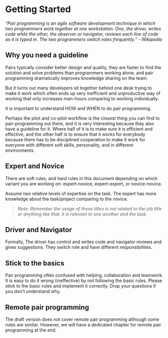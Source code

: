 # Getting Started

_“Pair programming is an agile software development technique in which two programmers work together at one workstation. One, the driver, writes code while the other, the observer or navigator, reviews each line of code as it is typed in. The two programmers switch roles frequently.” - Wikipedia_

## Why you need a guideline

Pairs typically consider better design and quality, they are faster to find the solution and solve problems than programmers working alone, and pair programming dramatically improves knowledge sharing on the team.

But it turns out many developers sit together behind one desk trying to make it work which often ends up very inefficient and unproductive way of working that only increases man-hours comparing to working individually.

It is important to understand HOW and WHEN to do pair programming.

Perhaps the pilot and co-pilot workflow is the closest thing you can find to pair-programming out there, and it is very interesting because they also have a guideline for it. Where half of it is to make sure it is efficient and effective, and the other half is to ensure that it works for everybody because there has to be disciplined cooperation to make it work for everyone with different soft skills, personality, and in different environments.

## Expert and Novice

There are soft rules, and hard rules in this document depending on which variant you are working on: expert-novice, expert-expert, or novice-novice.

Assume two relative levels of expertise on the task. The expert has more knowledge about the task/project comparing to the novice.

> _Note: Remember the usage of these titles is not related to the job title or anything like that. It is relevant to one another and the task._

## Driver and Navigator

Formally, The driver has control and writes code and navigator reviews and gives suggestions. They switch role and have different responsibilities.

## Stick to the basics

Pair programming often confused with helping, collaboration and teamwork. It is easy to do it wrong (ineffective) by not following the basic rules. Please stick to the basic rules and implement it correctly. Drop your questions if you don't understand why.

## Remote pair programming

The draft version does not cover remote pair programming although some rules are similar. However, we will have a dedicated chapter for remote pair programming at the end.
